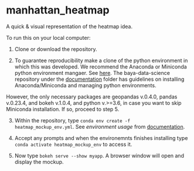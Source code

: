 # manhattan_heatmap
A quick & visual representation of the heatmap idea. 

To run this on your local computer:

1. Clone or download the repository.

2. To guarantee reproducibility make a clone of the python environment in which this was developed. We recommend the Anaconda or Miniconda python environment mangaer. See [here](https://docs.conda.io/projects/continuumio-conda/en/latest/user-guide/install/macos.html). The baya-data-science repository under the [documentation](https://github.com/baya-network/baya-data-science/tree/master/documentation) folder has guidelines on installing Anaconda/Miniconda and managing python environments.
  
  However, the only necessary packages are geopandas v.0.4.0, pandas v.0.23.4, and bokeh v.1.0.4, and python v.>=3.6, in case you want to skip Miniconda installation. If so, proceed to step 5.

3. Within the repository, type ```conda env create -f heatmap_mockup_env.yml```. See _environment usage_ from [documentation](https://github.com/baya-network/baya-data-science/tree/master/documentation).

4. Accept any prompts and when the environemnts finishes installing type ``` conda activate heatmap_mockup_env``` to access it.

5. Now type ```bokeh serve --show myapp```. A browser window will open and display the mockup.


